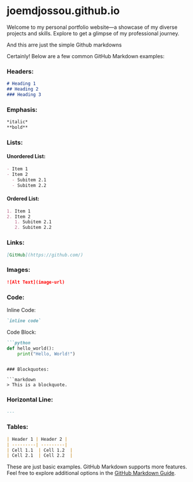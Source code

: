 # joemdjossou.github.io
Welcome to my personal portfolio website—a showcase of my diverse projects and skills. Explore to get a glimpse of my professional journey.


And this arre just the simple Github markdowns

Certainly! Below are a few common GitHub Markdown examples:

### Headers:

```markdown
# Heading 1
## Heading 2
### Heading 3
```

### Emphasis:

```markdown
*italic*
**bold**
```

### Lists:

#### Unordered List:

```markdown
- Item 1
- Item 2
  - Subitem 2.1
  - Subitem 2.2
```

#### Ordered List:

```markdown
1. Item 1
2. Item 2
   1. Subitem 2.1
   2. Subitem 2.2
```

### Links:

```markdown
[GitHub](https://github.com/)
```

### Images:

```markdown
![Alt Text](image-url)
```

### Code:

Inline Code: 

```markdown
`inline code`
```

Code Block:

```markdown
```python
def hello_world():
    print("Hello, World!")
```
```

### Blockquotes:

```markdown
> This is a blockquote.
```

### Horizontal Line:

```markdown
---
```

### Tables:

```markdown
| Header 1 | Header 2 |
| ---------| ---------|
| Cell 1.1  | Cell 1.2  |
| Cell 2.1  | Cell 2.2  |
```

These are just basic examples. GitHub Markdown supports more features. Feel free to explore additional options in the [GitHub Markdown Guide](https://guides.github.com/features/mastering-markdown/).
